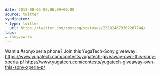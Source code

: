 ```yaml
---
date: 2012-08-05 08:06:09+00:00
source: twitter
syndicated:
- type: twitter
  url: https://twitter.com/roytang/statuses/232024679362207744/
tags:
- sonyxperia
---
```


Want a #sonyxperia phone? Join this YugaTech-Sony giveaway: https://www.yugatech.com/contests/yugatech-giveaway-own-this-sony-xperia-p/ https://www.yugatech.com/contests/yugatech-giveaway-own-this-sony-xperia-p/